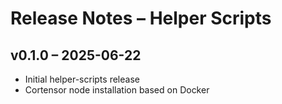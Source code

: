 # Release Notes – Helper Scripts

## v0.1.0 – 2025-06-22
- Initial helper-scripts release
- Cortensor node installation based on Docker
